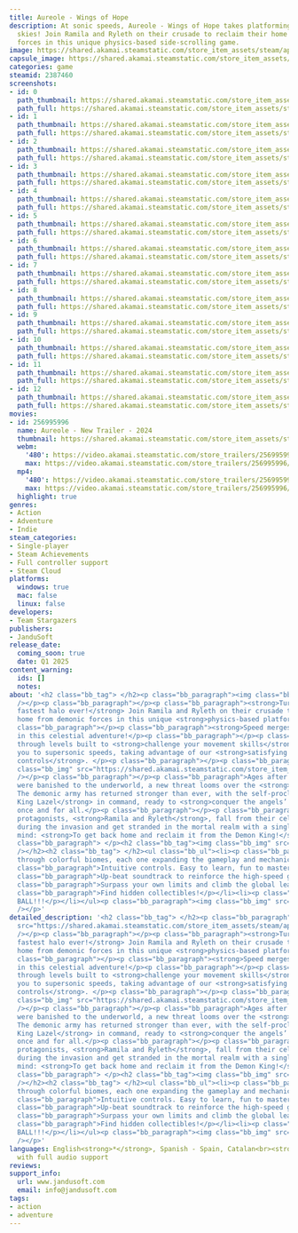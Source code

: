 ```yaml
---
title: Aureole - Wings of Hope
description: At sonic speeds, Aureole - Wings of Hope takes platforming to the literal
  skies! Join Ramila and Ryleth on their crusade to reclaim their home from demonic
  forces in this unique physics-based side-scrolling game.
image: https://shared.akamai.steamstatic.com/store_item_assets/steam/apps/2387460/header.jpg?t=1730716929
capsule_image: https://shared.akamai.steamstatic.com/store_item_assets/steam/apps/2387460/capsule_231x87.jpg?t=1730716929
categories: game
steamid: 2387460
screenshots:
- id: 0
  path_thumbnail: https://shared.akamai.steamstatic.com/store_item_assets/steam/apps/2387460/ss_7ef1d19922bba30db1be4c1d7a6f0eb624fbeb01.600x338.jpg?t=1730716929
  path_full: https://shared.akamai.steamstatic.com/store_item_assets/steam/apps/2387460/ss_7ef1d19922bba30db1be4c1d7a6f0eb624fbeb01.1920x1080.jpg?t=1730716929
- id: 1
  path_thumbnail: https://shared.akamai.steamstatic.com/store_item_assets/steam/apps/2387460/ss_2facd75bd4308e1332cbc2e7d0ed2c6b8b3f306a.600x338.jpg?t=1730716929
  path_full: https://shared.akamai.steamstatic.com/store_item_assets/steam/apps/2387460/ss_2facd75bd4308e1332cbc2e7d0ed2c6b8b3f306a.1920x1080.jpg?t=1730716929
- id: 2
  path_thumbnail: https://shared.akamai.steamstatic.com/store_item_assets/steam/apps/2387460/ss_8fe910df8530fe82bfd66507115ec31c4719b30d.600x338.jpg?t=1730716929
  path_full: https://shared.akamai.steamstatic.com/store_item_assets/steam/apps/2387460/ss_8fe910df8530fe82bfd66507115ec31c4719b30d.1920x1080.jpg?t=1730716929
- id: 3
  path_thumbnail: https://shared.akamai.steamstatic.com/store_item_assets/steam/apps/2387460/ss_38ed5a8a9a48d2d54f9c2963d122f4adb110250a.600x338.jpg?t=1730716929
  path_full: https://shared.akamai.steamstatic.com/store_item_assets/steam/apps/2387460/ss_38ed5a8a9a48d2d54f9c2963d122f4adb110250a.1920x1080.jpg?t=1730716929
- id: 4
  path_thumbnail: https://shared.akamai.steamstatic.com/store_item_assets/steam/apps/2387460/ss_1059b5d119075a6d5f5065cc3528628d3d897b07.600x338.jpg?t=1730716929
  path_full: https://shared.akamai.steamstatic.com/store_item_assets/steam/apps/2387460/ss_1059b5d119075a6d5f5065cc3528628d3d897b07.1920x1080.jpg?t=1730716929
- id: 5
  path_thumbnail: https://shared.akamai.steamstatic.com/store_item_assets/steam/apps/2387460/ss_38ba6976c1e6814fc34a83fbe8d6f438894b86a5.600x338.jpg?t=1730716929
  path_full: https://shared.akamai.steamstatic.com/store_item_assets/steam/apps/2387460/ss_38ba6976c1e6814fc34a83fbe8d6f438894b86a5.1920x1080.jpg?t=1730716929
- id: 6
  path_thumbnail: https://shared.akamai.steamstatic.com/store_item_assets/steam/apps/2387460/ss_86f1376422cf8ba6412b1824326f0375dce0d635.600x338.jpg?t=1730716929
  path_full: https://shared.akamai.steamstatic.com/store_item_assets/steam/apps/2387460/ss_86f1376422cf8ba6412b1824326f0375dce0d635.1920x1080.jpg?t=1730716929
- id: 7
  path_thumbnail: https://shared.akamai.steamstatic.com/store_item_assets/steam/apps/2387460/ss_0237601491948a2f2ab8fd7cbe7d956cad0e61e8.600x338.jpg?t=1730716929
  path_full: https://shared.akamai.steamstatic.com/store_item_assets/steam/apps/2387460/ss_0237601491948a2f2ab8fd7cbe7d956cad0e61e8.1920x1080.jpg?t=1730716929
- id: 8
  path_thumbnail: https://shared.akamai.steamstatic.com/store_item_assets/steam/apps/2387460/ss_1abe02829a3c3f571b67ae75dde14e4ebd15c041.600x338.jpg?t=1730716929
  path_full: https://shared.akamai.steamstatic.com/store_item_assets/steam/apps/2387460/ss_1abe02829a3c3f571b67ae75dde14e4ebd15c041.1920x1080.jpg?t=1730716929
- id: 9
  path_thumbnail: https://shared.akamai.steamstatic.com/store_item_assets/steam/apps/2387460/ss_b3cfa7e61b5e080be33f7a79686e1c2d74226452.600x338.jpg?t=1730716929
  path_full: https://shared.akamai.steamstatic.com/store_item_assets/steam/apps/2387460/ss_b3cfa7e61b5e080be33f7a79686e1c2d74226452.1920x1080.jpg?t=1730716929
- id: 10
  path_thumbnail: https://shared.akamai.steamstatic.com/store_item_assets/steam/apps/2387460/ss_0df7e7ad5ea015aa91114be3009519240dd8b30e.600x338.jpg?t=1730716929
  path_full: https://shared.akamai.steamstatic.com/store_item_assets/steam/apps/2387460/ss_0df7e7ad5ea015aa91114be3009519240dd8b30e.1920x1080.jpg?t=1730716929
- id: 11
  path_thumbnail: https://shared.akamai.steamstatic.com/store_item_assets/steam/apps/2387460/ss_7044627101f8be04555e47ccedc83b664e893d77.600x338.jpg?t=1730716929
  path_full: https://shared.akamai.steamstatic.com/store_item_assets/steam/apps/2387460/ss_7044627101f8be04555e47ccedc83b664e893d77.1920x1080.jpg?t=1730716929
- id: 12
  path_thumbnail: https://shared.akamai.steamstatic.com/store_item_assets/steam/apps/2387460/ss_98c10b94f4210f163efbb42dc09800fa4b58d6d2.600x338.jpg?t=1730716929
  path_full: https://shared.akamai.steamstatic.com/store_item_assets/steam/apps/2387460/ss_98c10b94f4210f163efbb42dc09800fa4b58d6d2.1920x1080.jpg?t=1730716929
movies:
- id: 256995996
  name: Aureole - New Trailer - 2024
  thumbnail: https://shared.akamai.steamstatic.com/store_item_assets/steam/apps/256995996/movie.293x165.jpg?t=1711010224
  webm:
    '480': https://video.akamai.steamstatic.com/store_trailers/256995996/movie480_vp9.webm?t=1711010224
    max: https://video.akamai.steamstatic.com/store_trailers/256995996/movie_max_vp9.webm?t=1711010224
  mp4:
    '480': https://video.akamai.steamstatic.com/store_trailers/256995996/movie480.mp4?t=1711010224
    max: https://video.akamai.steamstatic.com/store_trailers/256995996/movie_max.mp4?t=1711010224
  highlight: true
genres:
- Action
- Adventure
- Indie
steam_categories:
- Single-player
- Steam Achievements
- Full controller support
- Steam Cloud
platforms:
  windows: true
  mac: false
  linux: false
developers:
- Team Stargazers
publishers:
- JanduSoft
release_date:
  coming_soon: true
  date: Q1 2025
content_warning:
  ids: []
  notes:
about: '<h2 class="bb_tag"> </h2><p class="bb_paragraph"><img class="bb_img" src="https://shared.akamai.steamstatic.com/store_item_assets/steam/apps/2387460/extras/OVERLAY_2BUENO.gif?t=1730716929"
  /></p><p class="bb_paragraph"></p><p class="bb_paragraph"><strong>Turn into the
  fastest halo ever!</strong> Join Ramila and Ryleth on their crusade to reclaim their
  home from demonic forces in this unique <strong>physics-based platformer</strong>.</p><p
  class="bb_paragraph"></p><p class="bb_paragraph"><strong>Speed merges with precision</strong>
  in this celestial adventure!</p><p class="bb_paragraph"></p><p class="bb_paragraph">Dash
  through levels built to <strong>challenge your movement skills</strong> and push
  you to supersonic speeds, taking advantage of our <strong>satisfying and snappy
  controls</strong>. </p><p class="bb_paragraph"></p><p class="bb_paragraph"><img
  class="bb_img" src="https://shared.akamai.steamstatic.com/store_item_assets/steam/apps/2387460/extras/OVERLAY_1BUENO.gif?t=1730716929"
  /></p><p class="bb_paragraph"></p><p class="bb_paragraph">Ages after the demons
  were banished to the underworld, a new threat looms over the <strong>Heaven Kingdom</strong>.
  The demonic army has returned stronger than ever, with the self-proclaimed <strong>Demon
  King Lazel</strong> in command, ready to <strong>conquer the angels’ domains</strong>
  once and for all.</p><p class="bb_paragraph"></p><p class="bb_paragraph">Our angelic
  protagonists, <strong>Ramila and Ryleth</strong>, fall from their celestial kingdom
  during the invasion and get stranded in the mortal realm with a single mission in
  mind: <strong>To get back home and reclaim it from the Demon King!</strong></p><p
  class="bb_paragraph"> </p><h2 class="bb_tag"><img class="bb_img" src="https://shared.akamai.steamstatic.com/store_item_assets/steam/apps/2387460/extras/OVERLAY_3BUENO.gif?t=1730716929"
  /></h2><h2 class="bb_tag"> </h2><ul class="bb_ul"><li><p class="bb_paragraph">Travel
  through colorful biomes, each one expanding the gameplay and mechanics!</p></li><li><p
  class="bb_paragraph">Intuitive controls. Easy to learn, fun to master!</p></li><li><p
  class="bb_paragraph">Up-beat soundtrack to reinforce the high-speed gameplay!</p></li><li><p
  class="bb_paragraph">Surpass your own limits and climb the global leaderboards.</p></li><li><p
  class="bb_paragraph">Find hidden collectibles!</p></li><li><p class="bb_paragraph">BEACH
  BALL!!!</p></li></ul><p class="bb_paragraph"><img class="bb_img" src="https://shared.akamai.steamstatic.com/store_item_assets/steam/apps/2387460/extras/OVERLAY_4.gif?t=1730716929"
  /></p>'
detailed_description: '<h2 class="bb_tag"> </h2><p class="bb_paragraph"><img class="bb_img"
  src="https://shared.akamai.steamstatic.com/store_item_assets/steam/apps/2387460/extras/OVERLAY_2BUENO.gif?t=1730716929"
  /></p><p class="bb_paragraph"></p><p class="bb_paragraph"><strong>Turn into the
  fastest halo ever!</strong> Join Ramila and Ryleth on their crusade to reclaim their
  home from demonic forces in this unique <strong>physics-based platformer</strong>.</p><p
  class="bb_paragraph"></p><p class="bb_paragraph"><strong>Speed merges with precision</strong>
  in this celestial adventure!</p><p class="bb_paragraph"></p><p class="bb_paragraph">Dash
  through levels built to <strong>challenge your movement skills</strong> and push
  you to supersonic speeds, taking advantage of our <strong>satisfying and snappy
  controls</strong>. </p><p class="bb_paragraph"></p><p class="bb_paragraph"><img
  class="bb_img" src="https://shared.akamai.steamstatic.com/store_item_assets/steam/apps/2387460/extras/OVERLAY_1BUENO.gif?t=1730716929"
  /></p><p class="bb_paragraph"></p><p class="bb_paragraph">Ages after the demons
  were banished to the underworld, a new threat looms over the <strong>Heaven Kingdom</strong>.
  The demonic army has returned stronger than ever, with the self-proclaimed <strong>Demon
  King Lazel</strong> in command, ready to <strong>conquer the angels’ domains</strong>
  once and for all.</p><p class="bb_paragraph"></p><p class="bb_paragraph">Our angelic
  protagonists, <strong>Ramila and Ryleth</strong>, fall from their celestial kingdom
  during the invasion and get stranded in the mortal realm with a single mission in
  mind: <strong>To get back home and reclaim it from the Demon King!</strong></p><p
  class="bb_paragraph"> </p><h2 class="bb_tag"><img class="bb_img" src="https://shared.akamai.steamstatic.com/store_item_assets/steam/apps/2387460/extras/OVERLAY_3BUENO.gif?t=1730716929"
  /></h2><h2 class="bb_tag"> </h2><ul class="bb_ul"><li><p class="bb_paragraph">Travel
  through colorful biomes, each one expanding the gameplay and mechanics!</p></li><li><p
  class="bb_paragraph">Intuitive controls. Easy to learn, fun to master!</p></li><li><p
  class="bb_paragraph">Up-beat soundtrack to reinforce the high-speed gameplay!</p></li><li><p
  class="bb_paragraph">Surpass your own limits and climb the global leaderboards.</p></li><li><p
  class="bb_paragraph">Find hidden collectibles!</p></li><li><p class="bb_paragraph">BEACH
  BALL!!!</p></li></ul><p class="bb_paragraph"><img class="bb_img" src="https://shared.akamai.steamstatic.com/store_item_assets/steam/apps/2387460/extras/OVERLAY_4.gif?t=1730716929"
  /></p>'
languages: English<strong>*</strong>, Spanish - Spain, Catalan<br><strong>*</strong>languages
  with full audio support
reviews:
support_info:
  url: www.jandusoft.com
  email: info@jandusoft.com
tags:
- action
- adventure
---
```


